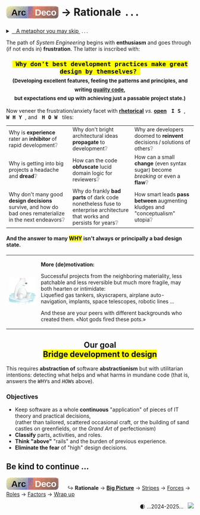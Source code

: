 # <sub>[![Arc Deco.](../../../../_rsc/_img/ArcDeco/ArcDeco-bar-h33px_rounded.png)](../../README.md)</sub> &rarr; Rationale &thinsp;.&thinsp;.&thinsp;.

<details><summary><ins>&nbsp; &nbsp;A metaphor you may skip&nbsp;</ins>&nbsp;.&thinsp;.&thinsp;.</summary>
&nbsp; &nbsp; &nbsp;.&thinsp;.&thinsp;. but (thanks) you've clicked.

<p dir="rtl">A cherry-picked <b>metaphor</b><br />simplifies explanation<br />.(at times even for readers)</p>

#### Figure of chess is a universal figure of speech...

<table><tr valign="top"><td width="50%">
<details><summary><ins>&thinsp;Who is your opponent in software?&thinsp;</ins></summary>
Users, managers, other developers, or the Architect? None ...
<p align="center"><b><samp>The &thinsp;D&thinsp;E&thinsp;V&thinsp;E&thinsp;L&thinsp;O&thinsp;P&thinsp;M&thinsp;E&thinsp;N&thinsp;T&thinsp; itself<sup>⬇️</sup></samp></b></p>
</details>
  <p><img alt="&nbsp;IT chess phantasy" src="../../../../_rsc/_img/illus/ChessIT.jpg" /></p>

🎇**Win** &thinsp;&mdash;&thinsp; pattern teasers make up frameworks. Breaking changes go light.\
The more realistic **draw** means "the controllable chaos" of development. 

Checked &thinsp;&mdash;&thinsp; principal changes are done with Woodoo programming.

Stalemate — the project works, but it's challenging to add significant features.

**Mate** &thinsp;&mdash;&thinsp; dev stops, support only. The proper time to hand the project over to another team or discuss a remake in other technologies.

_Sacrifices_ mean not team members or customers, but refactoring (to give up a piece of achieved for the better).

\___________\
<sup>⬇️</sup> **Why development?** It lures you in with shortcuts and involves you in positional traps: techno details, design trade-offs, etc.

</td><td>
  
♕♛ Learning elementary programming and the rules of the checkered strategy are both fast, enjoyable, and attainable for the masses. 
Starting programming resembles games of neophytes: <i>blitz</i> (wins follow fails), fun, and visibly improving.

♖♜ Understanding and learning principles and check patterns will prevent blunders, but not positional traps of better opponents.\
In a like manner, a keen junior will soon write good pieces of code but shaky solutions.

♗♝ Chess openings rest on studied, memorized decisions and strong theory. In software, it implies IT literacy, computer science, selection of platforms, frameworks, 
and external parts, when experimentation and creativity are abnormal.

♘♞ Then the perception of combinatory vastness and the need to think in several moves lifts the curtain of first naive impressions.\
There are only three "moves" in programming: `AND`, `OR`, `NOT` over bits, but they provide even the bigger than <code><b>&gt;</b>&thinsp;8x8</code> space for fantasies and alternative solutions.

<p>Passion wouldn't be enough to rise much higher &thinsp;&mdash;&thinsp; learning and understanding of theory become essential along with games against stronger opponents. &thinsp;&mdash;&thinsp;
The number of games or written applications won't break the ceiling.<sup>👑</sup></p>
  
In chess, theoretical roadmaps and schools lead to higher ratings, ruthlessly administering one's place. <b>Here, the metaphor breaks down.</b> 
Software ways to craftsmanship are inscrutable and assessed by eye.

<div dir="rtl"><sub>&mdash; Popular chess servers can brag about legends&nbsp; &mdash; not bots, but pausing for sleep only</sub><sup>👑</sup><br />
.<sub>with an astronomical number of games but slightly growing amateur ELO ratings</sub></div>

</td></tr></table></details>

The path of _System Engineering_ begins with <b>enthusiasm</b> and goes through (if not ends in) <b>frustration</b>. The latter is inscribed with:

<h3 align="center"><b><samp><mark>&thinsp;Why don't best development practices make great design by themselves?&thinsp;</mark></b></samp><br />
<sub>(Developing excellent features, feeling the patterns and principles, and writing <a href="../../../QA/README+/code-quality.md">quality code</a>, 
  <br />but expectations end up with achieving just a passable project state.)</sub></h3>

Now veneer the frustration/anxiety facet with <ins>**rhetorical**</ins> _vs._ <ins>**open**</ins> <kbd>&thinsp;<samp><b>I&thinsp;S</b></samp>&thinsp;</kbd>, <kbd>&thinsp;<samp><b>W&thinsp;H&thinsp;Y</b></samp>&thinsp;</kbd>, and <kbd>&thinsp;<samp><b>H&thinsp;O&thinsp;W</b></samp>&thinsp;</kbd> tiles:

<table valign="center" align="center"><tr></tr><tr>
   <td width="34%">Why is <b>experience</b> rater an <b>inhibitor</b> of rapid development❔</td>
   <td width="33%">Why don't bright architectural ideas <b>propagate</b> to development❔</td>
   <td>Why are developers doomed to <b>reinvent</b> decisions&thinsp;/&thinsp;solutions of others❔</td>
</tr><tr>
   <td>Why is getting into big projects a headache and <b>dread</b>❔</td>
   <td>How can the code <b>obfuscate</b> lucid domain logic for reviewers❔</td>
   <td>How can a small <b>change</b> (even syntax sugar) become <i>breaking</i> or even a <b>flaw</b>❔</td>
</tr><tr>
   <td>Why don't many good <b>design decisions</b> survive, and how do bad ones rematerialize in the next endeavors❔</td>
   <td>Why do frankly <b>bad parts</b> of dark code nonetheless fuse to enterprise architecture that works and persists for years❔</td>
   <td>How smart leads <b>pass between</b> augmenting kludges and "conceptualism" utopia❔</td>
</tr></table>

#### And the answer to many <mark>WHY</mark> isn't always or principally a bad design state.

<table><tr><td><picture><img alt="&nbsp;sitting on ice" src="../../../../_rsc/_img/symbols/extinct_species.png"/></picture></td><td>
  
**More (de)motivation:**
  
Successful projects from the neighboring materiality, less patchable and less reversible but much more fragile, may both hearten or intimidate:\
Liquefied gas tankers, skyscrapers, airplane auto-navigation, implants, space telescopes, robotic lines ...

And these are your peers with different backgrounds who created them. «Not gods fired these pots.»
  
</td></tr></table>

<h2 align="center">Our goal <br /> <mark>Bridge development to design</mark></h2>

This requires **abstraction of** software **abstractionism** but with utilitarian intentions: 
detecting what helps and what harms in mundane code (that is, answers the <samp><i>WHY</i></samp>s and <samp><i>HOW</i></samp>s above).

### Objectives

* Keep software as a whole **continuous** "application" of pieces of IT theory and practical decisions,\
(rather than tailored, scattered occasional craft, or the building of sand castles on greenfields, or the _Grand Art_ of perfectionism)
* **Classify** parts, activities, and roles.
* **Think "above"** "rails" and the burden of previous experience.
* **Eliminate the fear** of "high" design decisions.

## Be kind to continue ...

[![Arc Deco.](../../../../_rsc/_img/ArcDeco/ArcDeco-bar-h33px_rounded.png)](../../README.md) &nbsp; &nbsp; &nbsp;↪️&nbsp;**Rationale** &rarr; [**Big&nbsp;Picture**](../02.BigPict/README.md) &rarr; [Stripes](../03.Stripes/README.md) &rarr; [Forces](../04.Forces/README.md) &rarr; [Roles](../05.Roles/README.md) &rarr; [Factors](../06.Factors/README.md) &rarr; [Wrap&nbsp;up](../07.Wrapping/README.md)

<div align="right">🌒 ...2024-2025... &nbsp; <a href="../../../../pencraft/README+/quotes/README+/cornerstones.md"><img src="https://img.shields.io/badge/💡Powered-💬by_quotes-Cyan?style=flat&labelColor=CornflowerBlue&color=CornflowerBlue" /></a></div>
